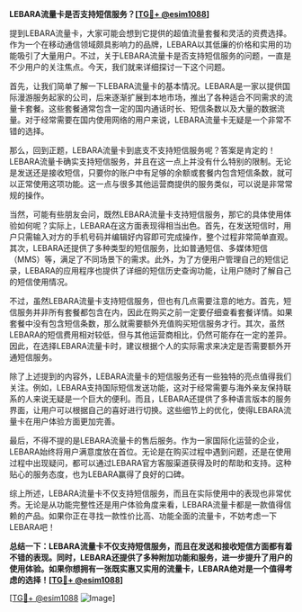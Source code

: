 **LEBARA流量卡是否支持短信服务？[[TG💪+ @esim1088](https://t.me/s/esim1088)]**

提到LEBARA流量卡，大家可能会想到它提供的超值流量套餐和灵活的资费选择。作为一个在移动通信领域颇具影响力的品牌，LEBARA以其低廉的价格和实用的功能吸引了大量用户。不过，关于LEBARA流量卡是否支持短信服务的问题，一直是不少用户的关注焦点。今天，我们就来详细探讨一下这个问题。

首先，让我们简单了解一下LEBARA流量卡的基本情况。LEBARA是一家以提供国际漫游服务起家的公司，后来逐渐扩展到本地市场，推出了各种适合不同需求的流量卡套餐。这些套餐通常包含一定的国内通话时长、短信条数以及大量的数据流量。对于经常需要在国内使用网络的用户来说，LEBARA流量卡无疑是一个非常不错的选择。

那么，回到正题，LEBARA流量卡到底支不支持短信服务呢？答案是肯定的！LEBARA流量卡确实支持短信服务，并且在这一点上并没有什么特别的限制。无论是发送还是接收短信，只要你的账户中有足够的余额或套餐内包含短信条数，就可以正常使用这项功能。这一点与很多其他运营商提供的服务类似，可以说是非常常规的操作。

当然，可能有些朋友会问，既然LEBARA流量卡支持短信服务，那它的具体使用体验如何呢？实际上，LEBARA在这方面表现得相当出色。首先，在发送短信时，用户只需输入对方的手机号码并编辑好内容即可完成操作，整个过程非常简单直观。其次，LEBARA还提供了多种类型的短信服务，比如普通短信、多媒体短信（MMS）等，满足了不同场景下的需求。此外，为了方便用户管理自己的短信记录，LEBARA的应用程序也提供了详细的短信历史查询功能，让用户随时了解自己的短信使用情况。

不过，虽然LEBARA流量卡支持短信服务，但也有几点需要注意的地方。首先，短信服务并非所有套餐都包含在内，因此在购买之前一定要仔细查看套餐详情。如果套餐中没有包含短信条数，那么就需要额外充值购买短信服务才行。其次，虽然LEBARA的短信费用相对较低，但与其他运营商相比，仍然可能存在一定的差异。因此，在选择LEBARA流量卡时，建议根据个人的实际需求来决定是否需要额外开通短信服务。

除了上述提到的内容外，LEBARA流量卡的短信服务还有一些独特的亮点值得我们关注。例如，LEBARA支持国际短信发送功能，这对于经常需要与海外亲友保持联系的人来说无疑是一个巨大的便利。而且，LEBARA还提供了多种语言版本的服务界面，让用户可以根据自己的喜好进行切换。这些细节上的优化，使得LEBARA流量卡在用户体验方面更加完善。

最后，不得不提的是LEBARA流量卡的售后服务。作为一家国际化运营的企业，LEBARA始终将用户满意度放在首位。无论是在购买过程中遇到问题，还是在使用过程中出现疑问，都可以通过LEBARA官方客服渠道获得及时的帮助和支持。这种贴心的服务态度，也为LEBARA赢得了良好的口碑。

综上所述，LEBARA流量卡不仅支持短信服务，而且在实际使用中的表现也非常优秀。无论是从功能完整性还是用户体验角度来看，LEBARA流量卡都是一款值得信赖的产品。如果你正在寻找一款性价比高、功能全面的流量卡，不妨考虑一下LEBARA吧！

**总结一下：LEBARA流量卡不仅支持短信服务，而且在发送和接收短信方面都有着不错的表现。同时，LEBARA还提供了多种附加功能和服务，进一步提升了用户的使用体验。如果你想拥有一张既实惠又实用的流量卡，LEBARA绝对是一个值得考虑的选择！[[TG💪+ @esim1088](https://t.me/s/esim1088)]**

[[TG💪+ @esim1088](https://t.me/s/esim1088) ![Image](https://i.postimg.cc/4NQfJmqS/Snipaste-2025-05-13-00-14-12.png)]